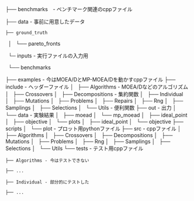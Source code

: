 ├── benchmarks　- ベンチマーク関連のcppファイル

├── data - 事前に用意したデータ

    ├── ground_truth
    
    │   └── pareto_fronts
    
    └─ inputs - 実行ファイルの入力用
    
        └── benchmarks
        
├── examples - 今はMOEA/DとMP-MOEA/Dを動かすcppファイル
├── include - ヘッダーファイル
│   ├── Algorithms - MOEA/Dなどのアルゴリズム
│   ├── Crossovers
│   ├── Decompositions - 集約関数
│   ├── Individual
│   ├── Mutations
│   ├── Problems
│   ├── Repairs
│   ├── Rng
│   ├── Samplings
│   ├── Selections
│   └── Utils - 便利関数
├── out - 出力
│   └── data - 実験結果
│       ├── moead
│       └── mp_moead
│           ├── ideal_point
│           ├── objective
│           └── plots
│               ├── ideal_point
│               └── objective
├── scripts
│   └── plot - プロット用pythonファイル
├── src - cppファイル
│   ├── Algorithms
│   ├── Crossovers
│   ├── Decompositions
│   ├── Mutations
│   ├── Problems
│   ├── Rng
│   ├── Samplings
│   ├── Selections
│   └── Utils
└── tests - テスト用cppファイル

    ├── Algorithms - 今はテストできない
    
    ├── ...
    
    ├── Individual - 部分的にテストした
    
    ├── ...
